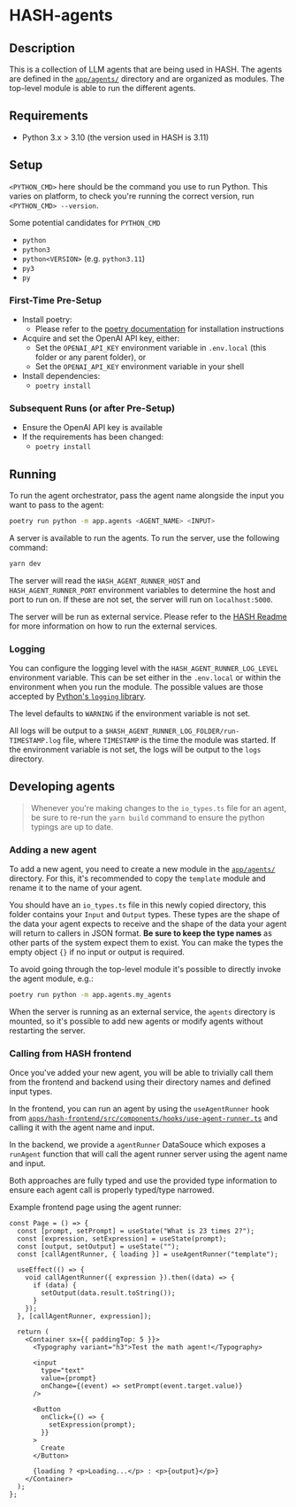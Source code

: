 # HASH-agents

## Description

This is a collection of LLM agents that are being used in HASH. The agents are defined in the [`app/agents/`](app/agents) directory and are organized as modules. The top-level module is able to run the different agents.

## Requirements

- Python 3.x > 3.10 (the version used in HASH is 3.11)

## Setup

`<PYTHON_CMD>` here should be the command you use to run Python.
This varies on platform, to check you're running the correct version, run `<PYTHON_CMD> --version`.

Some potential candidates for `PYTHON_CMD`

- `python`
- `python3`
- `python<VERSION>` (e.g. `python3.11`)
- `py3`
- `py`

### First-Time Pre-Setup

- Install poetry:
  - Please refer to the [poetry documentation](https://python-poetry.org/docs/#installation) for installation instructions
- Acquire and set the OpenAI API key, either:
  - Set the `OPENAI_API_KEY` environment variable in `.env.local` (this folder or any parent folder), or
  - Set the `OPENAI_API_KEY` environment variable in your shell
- Install dependencies:
  - `poetry install`

### Subsequent Runs (or after Pre-Setup)

- Ensure the OpenAI API key is available
- If the requirements has been changed:
  - `poetry install`

## Running

To run the agent orchestrator, pass the agent name alongside the input you want to pass to the agent:

```bash
poetry run python -m app.agents <AGENT_NAME> <INPUT>
```

A server is available to run the agents. To run the server, use the following command:

```bash
yarn dev
```

The server will read the `HASH_AGENT_RUNNER_HOST` and `HASH_AGENT_RUNNER_PORT` environment variables to determine the host and port to run on. If these are not set, the server will run on `localhost:5000`.

The server will be run as external service. Please refer to the [HASH Readme](../hash/README.md) for more information on how to run the external services.

### Logging

You can configure the logging level with the `HASH_AGENT_RUNNER_LOG_LEVEL` environment variable.
This can be set either in the `.env.local` or within the environment when you run the module.
The possible values are those accepted by [Python's `logging` library](https://docs.python.org/3/library/logging.html#levels).

The level defaults to `WARNING` if the environment variable is not set.

All logs will be output to a `$HASH_AGENT_RUNNER_LOG_FOLDER/run-TIMESTAMP.log` file, where `TIMESTAMP` is the time the module was started. If the environment variable is not set, the logs will be output to the `logs` directory.

## Developing agents

> Whenever you're making changes to the `io_types.ts` file for an agent, be sure to re-run the `yarn build` command to ensure the python typings are up to date.

### Adding a new agent

To add a new agent, you need to create a new module in the [`app/agents/`](app/agents) directory. For this, it's recommended to copy the `template` module and rename it to the name of your agent.

You should have an `io_types.ts` file in this newly copied directory, this folder contains your `Input` and `Output` types. These types are the shape of the data your agent expects to receive and the shape of the data your agent will return to callers in JSON format. **Be sure to keep the type names** as other parts of the system expect them to exist. You can make the types the empty object `{}` if no input or output is required.

To avoid going through the top-level module it's possible to directly invoke the agent module, e.g.:

```bash
poetry run python -m app.agents.my_agents
```

When the server is running as an external service, the `agents` directory is mounted, so it's possible to add new agents or modify agents without restarting the server.

### Calling from HASH frontend

Once you've added your new agent, you will be able to trivially call them from the frontend and backend using their directory names and defined input types.

In the frontend, you can run an agent by using the `useAgentRunner` hook from [`apps/hash-frontend/src/components/hooks/use-agent-runner.ts`](/apps/hash-frontend/src/components/hooks/use-agent-runner.ts) and calling it with the agent name and input.

In the backend, we provide a `agentRunner` DataSouce which exposes a `runAgent` function that will call the agent runner server using the agent name and input.

Both approaches are fully typed and use the provided type information to ensure each agent call is properly typed/type narrowed.

Example frontend page using the agent runner:

```tsx
const Page = () => {
  const [prompt, setPrompt] = useState("What is 23 times 2?");
  const [expression, setExpression] = useState(prompt);
  const [output, setOutput] = useState("");
  const [callAgentRunner, { loading }] = useAgentRunner("template");

  useEffect(() => {
    void callAgentRunner({ expression }).then((data) => {
      if (data) {
        setOutput(data.result.toString());
      }
    });
  }, [callAgentRunner, expression]);

  return (
    <Container sx={{ paddingTop: 5 }}>
      <Typography variant="h3">Test the math agent!</Typography>

      <input
        type="text"
        value={prompt}
        onChange={(event) => setPrompt(event.target.value)}
      />

      <Button
        onClick={() => {
          setExpression(prompt);
        }}
      >
        Create
      </Button>

      {loading ? <p>Loading...</p> : <p>{output}</p>}
    </Container>
  );
};
```

